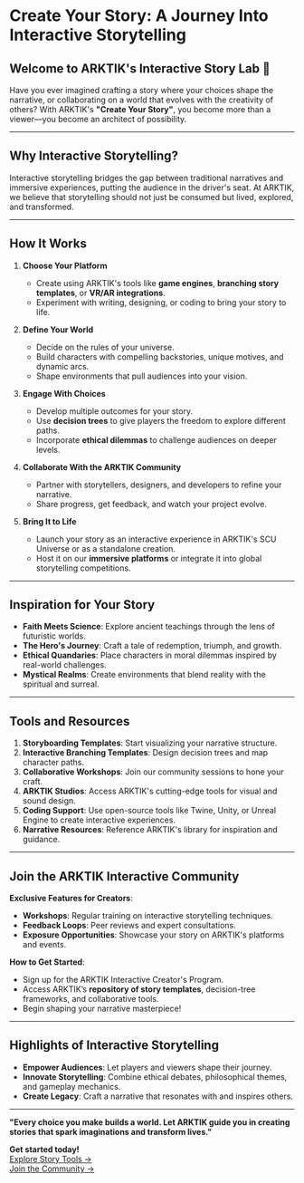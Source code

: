 # Create Your Story: A Journey Into Interactive Storytelling

## Welcome to ARKTIK's Interactive Story Lab 🌌

Have you ever imagined crafting a story where your choices shape the narrative, or collaborating on a world that evolves with the creativity of others? With ARKTIK's **"Create Your Story"**, you become more than a viewer—you become an architect of possibility.

---

## Why Interactive Storytelling?

Interactive storytelling bridges the gap between traditional narratives and immersive experiences, putting the audience in the driver's seat. At ARKTIK, we believe that storytelling should not just be consumed but lived, explored, and transformed.

---

## How It Works

1. **Choose Your Platform**  
   - Create using ARKTIK's tools like **game engines**, **branching story templates**, or **VR/AR integrations**.  
   - Experiment with writing, designing, or coding to bring your story to life.

2. **Define Your World**  
   - Decide on the rules of your universe.  
   - Build characters with compelling backstories, unique motives, and dynamic arcs.  
   - Shape environments that pull audiences into your vision.

3. **Engage With Choices**  
   - Develop multiple outcomes for your story.  
   - Use **decision trees** to give players the freedom to explore different paths.  
   - Incorporate **ethical dilemmas** to challenge audiences on deeper levels.

4. **Collaborate With the ARKTIK Community**  
   - Partner with storytellers, designers, and developers to refine your narrative.  
   - Share progress, get feedback, and watch your project evolve.

5. **Bring It to Life**  
   - Launch your story as an interactive experience in ARKTIK's SCU Universe or as a standalone creation.  
   - Host it on our **immersive platforms** or integrate it into global storytelling competitions.

---

## Inspiration for Your Story

- **Faith Meets Science**: Explore ancient teachings through the lens of futuristic worlds.  
- **The Hero's Journey**: Craft a tale of redemption, triumph, and growth.  
- **Ethical Quandaries**: Place characters in moral dilemmas inspired by real-world challenges.  
- **Mystical Realms**: Create environments that blend reality with the spiritual and surreal.

---

## Tools and Resources

1. **Storyboarding Templates**: Start visualizing your narrative structure.  
2. **Interactive Branching Templates**: Design decision trees and map character paths.  
3. **Collaborative Workshops**: Join our community sessions to hone your craft.  
4. **ARKTIK Studios**: Access ARKTIK's cutting-edge tools for visual and sound design.  
5. **Coding Support**: Use open-source tools like Twine, Unity, or Unreal Engine to create interactive experiences.  
6. **Narrative Resources**: Reference ARKTIK's library for inspiration and guidance.

---

## Join the ARKTIK Interactive Community

**Exclusive Features for Creators**:  
- **Workshops**: Regular training on interactive storytelling techniques.  
- **Feedback Loops**: Peer reviews and expert consultations.  
- **Exposure Opportunities**: Showcase your story on ARKTIK's platforms and events.

**How to Get Started**:  
- Sign up for the ARKTIK Interactive Creator's Program.  
- Access ARKTIK’s **repository of story templates**, decision-tree frameworks, and collaborative tools.  
- Begin shaping your narrative masterpiece!

---

## Highlights of Interactive Storytelling

- **Empower Audiences**: Let players and viewers shape their journey.  
- **Innovate Storytelling**: Combine ethical debates, philosophical themes, and gameplay mechanics.  
- **Create Legacy**: Craft a narrative that resonates with and inspires others.

---

**"Every choice you make builds a world. Let ARKTIK guide you in creating stories that spark imaginations and transform lives."**

**Get started today!**  
[Explore Story Tools →](#)  
[Join the Community →](#)  
